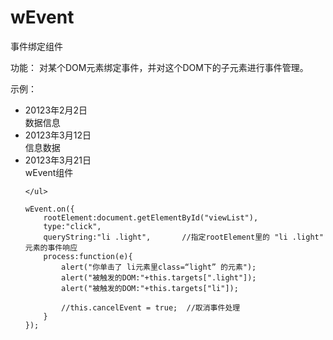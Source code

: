 # wEvent
事件绑定组件

功能：
对某个DOM元素绑定事件，并对这个DOM下的子元素进行事件管理。

示例：
	<ul id="viewList" class="viewList">
		<li dataid="001">
			<div class="light">20123年2月2日</div>
			<div>
				<span>数据信息</span>
			</div>
		</li>
		<li dataid="002">
			<div class="light">20123年3月12日</div>
			<div>
				<span>信息数据</span>
			</div>
		</li>
		<li dataid="003">
			<div class="light">20123年3月21日</div>
			<div>
				<span>wEvent组件</span>
			</div>
		</li>

	</ul>

	wEvent.on({
		rootElement:document.getElementById("viewList"),
		type:"click",
		queryString:"li .light",       //指定rootElement里的 "li .light" 元素的事件响应
		process:function(e){
			alert("你单击了 li元素里class=“light” 的元素");
			alert("被触发的DOM:"+this.targets[".light"]);
			alert("被触发的DOM:"+this.targets["li"]);
	
			//this.cancelEvent = true;  //取消事件处理
		}
	});

